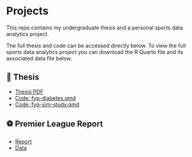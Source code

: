 # Projects

This repo contains my undergraduate thesis and a personal sports data analytics project.

The full thesis and code can be accessed directly below. To view the full sports data analytics project you can download the R Quarto file and its associated data file below.

## 📘 Thesis
- [Thesis PDF](Projects/Thesis/Thesis%20-Mark%20O'Connor.pdf)
- [Code: fyp-diabetes.qmd](Projects/Thesis/fyp%20diabetes.qmd)
- [Code: fyp-sim-study.qmd](Projects/Thesis/fyp%20sim%20study.qmd)

## ⚽ Premier League Report
- [Report](Projects/Premier%20League%20Statistical%20Analysis/Premier%20League%20Report.qmd)
- [Data](Projects/Premier%20League%20Statistical%20Analysis/PremierStats.xlsx)
